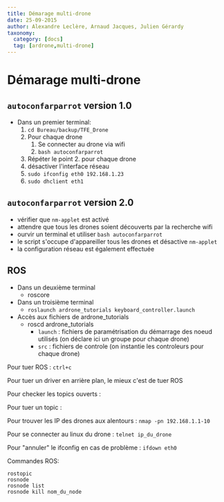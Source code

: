```yaml
---
title: Démarage multi-drone
date: 25-09-2015
author: Alexandre Leclère, Arnaud Jacques, Julien Gérardy
taxonomy:
  category: [docs]
  tag: [ardrone,multi-drone]
---
```


# Démarage multi-drone 

## `autoconfarparrot` version 1.0


* Dans un premier terminal:
	1. `cd Bureau/backup/TFE_Drone`
	2. Pour chaque drone
		1. Se connecter au drone via wifi
		2. `bash autoconfarparrot`
	3. Répéter le point 2. pour chaque drone
	4. désactiver l'interface réseau
	5. `sudo ifconfig eth0 192.168.1.23`
	6. `sudo dhclient eth1`
	


## `autoconfarparrot` version 2.0

* vérifier que `nm-applet` est activé
* attendre que tous les drones soient découverts par la recherche wifi
* ourvir un terminal et utiliser `bash autoconfarparrot`
* le script s'occupe d'appareiller tous les drones et désactive `nm-applet`
* la configuration réseau est également effectuée

## ROS

* Dans un deuxième terminal
	* roscore
* Dans un troisième terminal
	* `roslaunch ardrone_tutorials keyboard_controller.launch`
* Accès aux fichiers de ardrone_tutorials
	* roscd ardrone_tutorials
		- `launch` : fichiers de paramétrisation du démarrage des noeud utilisés
(on déclare ici un groupe pour chaque drone)
		- `src` : fichiers de controle (on instantie les controleurs pour chaque drone)

Pour tuer ROS : `ctrl+c`

Pour tuer un driver en arrière plan, le mieux c'est de tuer ROS

Pour checker les topics ouverts :

Pour tuer un topic :

Pour trouver les IP des drones aux alentours : `nmap -pn 192.168.1.1-10`

Pour se connecter au linux du drone : `telnet ip_du_drone`

Pour "annuler" le ifconfig en cas de problème : `ifdown eth0`

Commandes ROS:
```
rostopic
rosnode
rosnode list
rosnode kill nom_du_node
```
